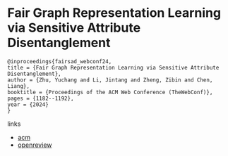 # Fair Graph Representation Learning via Sensitive Attribute Disentanglement

```
@inproceedings{fairsad_webconf24,
title = {Fair Graph Representation Learning via Sensitive Attribute Disentanglement},
author = {Zhu, Yuchang and Li, Jintang and Zheng, Zibin and Chen, Liang},
booktitle = {Proceedings of the ACM Web Conference (TheWebConf)},
pages = {1182--1192},
year = {2024}
}
```

links
- [acm](https://dl.acm.org/doi/10.1145/3589334.3645532)
- [openreview](https://openreview.net/forum?id=tSbmsNlE2Y)
